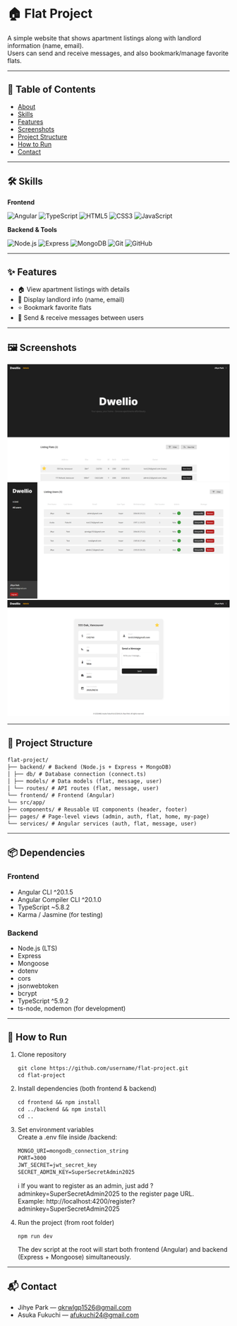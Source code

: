 # 🏠 Flat Project

A simple website that shows apartment listings along with landlord information (name, email).  
Users can send and receive messages, and also bookmark/manage favorite flats.

---

## 📑 Table of Contents

- [About](#-flat-project)
- [Skills](#-skills)
- [Features](#-features)
- [Screenshots](#-screenshots)
- [Project Structure](#-project-structure)
- [How to Run](#-how-to-run)
- [Contact](#-contact)

---

## 🛠 Skills

**Frontend**

<p align="left">
  <img src="https://cdn.jsdelivr.net/gh/devicons/devicon/icons/angularjs/angularjs-original.svg" alt="Angular" width="40" height="40"/>
  <img src="https://cdn.jsdelivr.net/gh/devicons/devicon/icons/typescript/typescript-original.svg" alt="TypeScript" width="40" height="40"/>
  <img src="https://cdn.jsdelivr.net/gh/devicons/devicon/icons/html5/html5-original.svg" alt="HTML5" width="40" height="40"/>
  <img src="https://cdn.jsdelivr.net/gh/devicons/devicon/icons/css3/css3-original.svg" alt="CSS3" width="40" height="40"/>
  <img src="https://cdn.jsdelivr.net/gh/devicons/devicon/icons/javascript/javascript-original.svg" alt="JavaScript" width="40" height="40"/>
</p>

**Backend & Tools**

<p align="left">
  <img src="https://cdn.jsdelivr.net/gh/devicons/devicon/icons/nodejs/nodejs-original.svg" alt="Node.js" width="40" height="40"/>
  <img src="https://cdn.jsdelivr.net/gh/devicons/devicon/icons/express/express-original.svg" alt="Express" width="40" height="40"/>
  <img src="https://cdn.jsdelivr.net/gh/devicons/devicon/icons/mongodb/mongodb-original.svg" alt="MongoDB" width="40" height="40"/>
  <img src="https://cdn.jsdelivr.net/gh/devicons/devicon/icons/git/git-original.svg" alt="Git" width="40" height="40"/>
  <img src="https://cdn.jsdelivr.net/gh/devicons/devicon/icons/github/github-original.svg" alt="GitHub" width="40" height="40"/>
</p>

---

## ✨ Features

- 🏠 View apartment listings with details
- 👤 Display landlord info (name, email)
- ⭐ Bookmark favorite flats
- 💬 Send & receive messages between users

---

## 🖼 Screenshots

![Home Page](frontend/public/screenshots/home.png)
![Flat Detail](frontend/public/screenshots/all-users.png)
![Messages](frontend/public/screenshots/flat-detail.png)

---

## 📂 Project Structure

```
flat-project/
├── backend/ # Backend (Node.js + Express + MongoDB)
│ ├── db/ # Database connection (connect.ts)
│ ├── models/ # Data models (flat, message, user)
│ └── routes/ # API routes (flat, message, user)
└── frontend/ # Frontend (Angular)
└── src/app/
├── components/ # Reusable UI components (header, footer)
├── pages/ # Page-level views (admin, auth, flat, home, my-page)
└── services/ # Angular services (auth, flat, message, user)
```

---

## 📦 Dependencies

### Frontend

- Angular CLI ^20.1.5
- Angular Compiler CLI ^20.1.0
- TypeScript ~5.8.2
- Karma / Jasmine (for testing)

### Backend

- Node.js (LTS)
- Express
- Mongoose
- dotenv
- cors
- jsonwebtoken
- bcrypt
- TypeScript ^5.9.2
- ts-node, nodemon (for development)

---

## 🚀 How to Run

1. Clone repository

   ```
   git clone https://github.com/username/flat-project.git
   cd flat-project
   ```

2. Install dependencies (both frontend & backend)

   ```
   cd frontend && npm install
   cd ../backend && npm install
   cd ..
   ```

3. Set environment variables <br>
   Create a .env file inside /backend:

   ```
   MONGO_URI=mongodb_connection_string
   PORT=3000
   JWT_SECRET=jwt_secret_key
   SECRET_ADMIN_KEY=SuperSecretAdmin2025
   ```

   ℹ️ If you want to register as an admin, just add ?adminkey=SuperSecretAdmin2025 to the register page URL. <br>
   Example: http://localhost:4200/register?adminkey=SuperSecretAdmin2025

4. Run the project (from root folder)

   ```
   npm run dev
   ```

   The dev script at the root will start both frontend (Angular) and backend (Express + Mongoose) simultaneously.

---

## 📬 Contact

- Jihye Park — qkrwlgp1526@gmail.com
- Asuka Fukuchi — afukuchi24@gmail.com
